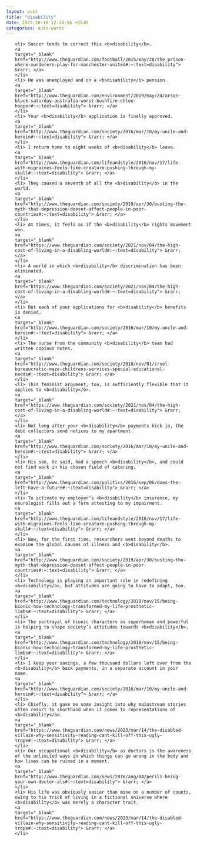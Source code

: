 ```yaml
---
layout: post
title: "disability"
date: 2023-10-10 12:34:56 +0530
categories: auto-words
---
```

<ol>

    <li> Soccer tends to correct this <b>disability</b>.
    <a 
    target="_blank" 
    href="http://www.theguardian.com/football/2015/may/28/the-prison-where-murderers-play-for-manchester-united#:~:text=disability"> &rarr; </a>
    </li>
    <li> He was unemployed and on a <b>disability</b> pension.
    <a 
    target="_blank" 
    href="http://www.theguardian.com/environment/2019/may/24/arson-black-saturday-australia-worst-bushfire-chloe-hooper#:~:text=disability"> &rarr; </a>
    </li>
    <li> Your <b>disability</b> application is finally approved.
    <a 
    target="_blank" 
    href="http://www.theguardian.com/society/2016/mar/10/my-uncle-and-heroin#:~:text=disability"> &rarr; </a>
    </li>
    <li> I return home to eight weeks of <b>disability</b> leave.
    <a 
    target="_blank" 
    href="http://www.theguardian.com/lifeandstyle/2016/nov/17/life-with-migraines-feels-like-creature-pushing-through-my-skull#:~:text=disability"> &rarr; </a>
    </li>
    <li> They caused a seventh of all the <b>disability</b> in the world.
    <a 
    target="_blank" 
    href="http://www.theguardian.com/society/2019/apr/30/busting-the-myth-that-depression-doesnt-affect-people-in-poor-countries#:~:text=disability"> &rarr; </a>
    </li>
    <li> At times, it feels as if the <b>disability</b> rights movement won.
    <a 
    target="_blank" 
    href="https://www.theguardian.com/society/2021/nov/04/the-high-cost-of-living-in-a-disabling-world#:~:text=disability"> &rarr; </a>
    </li>
    <li> A world in which <b>disability</b> discrimination has been eliminated.
    <a 
    target="_blank" 
    href="https://www.theguardian.com/society/2021/nov/04/the-high-cost-of-living-in-a-disabling-world#:~:text=disability"> &rarr; </a>
    </li>
    <li> But each of your applications for <b>disability</b> benefits is denied.
    <a 
    target="_blank" 
    href="http://www.theguardian.com/society/2016/mar/10/my-uncle-and-heroin#:~:text=disability"> &rarr; </a>
    </li>
    <li> The nurse from the community <b>disability</b> team had written copious notes.
    <a 
    target="_blank" 
    href="http://www.theguardian.com/society/2018/nov/01/cruel-bureaucratic-maze-childrens-services-special-educational-needs#:~:text=disability"> &rarr; </a>
    </li>
    <li> This feminist argument, too, is sufficiently flexible that it applies to <b>disability</b>.
    <a 
    target="_blank" 
    href="https://www.theguardian.com/society/2021/nov/04/the-high-cost-of-living-in-a-disabling-world#:~:text=disability"> &rarr; </a>
    </li>
    <li> Not long after your <b>disability</b> payments kick in, the debt collectors send notices to my apartment.
    <a 
    target="_blank" 
    href="http://www.theguardian.com/society/2016/mar/10/my-uncle-and-heroin#:~:text=disability"> &rarr; </a>
    </li>
    <li> His son, he said, had a speech <b>disability</b>, and could not find work in his chosen field of catering.
    <a 
    target="_blank" 
    href="http://www.theguardian.com/politics/2016/sep/06/does-the-left-have-a-future#:~:text=disability"> &rarr; </a>
    </li>
    <li> To activate my employer’s <b>disability</b> insurance, my neurologist fills out a form attesting to my impairment.
    <a 
    target="_blank" 
    href="http://www.theguardian.com/lifeandstyle/2016/nov/17/life-with-migraines-feels-like-creature-pushing-through-my-skull#:~:text=disability"> &rarr; </a>
    </li>
    <li> Now, for the first time, researchers went beyond deaths to examine the global causes of illness and <b>disability</b>.
    <a 
    target="_blank" 
    href="http://www.theguardian.com/society/2019/apr/30/busting-the-myth-that-depression-doesnt-affect-people-in-poor-countries#:~:text=disability"> &rarr; </a>
    </li>
    <li> Technology is playing an important role in redefining <b>disability</b>, but attitudes are going to have to adapt, too.
    <a 
    target="_blank" 
    href="http://www.theguardian.com/technology/2018/nov/15/being-bionic-how-technology-transformed-my-life-prosthetic-limbs#:~:text=disability"> &rarr; </a>
    </li>
    <li> The portrayal of bionic characters as superhuman and powerful is helping to shape society’s attitudes towards <b>disability</b>.
    <a 
    target="_blank" 
    href="http://www.theguardian.com/technology/2018/nov/15/being-bionic-how-technology-transformed-my-life-prosthetic-limbs#:~:text=disability"> &rarr; </a>
    </li>
    <li> I keep your savings, a few thousand dollars left over from the <b>disability</b> back payments, in a separate account in your name.
    <a 
    target="_blank" 
    href="http://www.theguardian.com/society/2016/mar/10/my-uncle-and-heroin#:~:text=disability"> &rarr; </a>
    </li>
    <li> Chiefly, it gave me some insight into why mainstream stories often resort to shorthand when it comes to representations of <b>disability</b>.
    <a 
    target="_blank" 
    href="https://www.theguardian.com/news/2023/mar/14/the-disabled-villain-why-sensitivity-reading-cant-kill-off-this-ugly-trope#:~:text=disability"> &rarr; </a>
    </li>
    <li> Our occupational <b>disability</b> as doctors is the awareness of the unlimited ways in which things can go wrong in the body and how lives can be ruined in a moment.
    <a 
    target="_blank" 
    href="http://www.theguardian.com/news/2016/aug/04/perils-being-your-own-doctor-als#:~:text=disability"> &rarr; </a>
    </li>
    <li> His life was obviously easier than mine on a number of counts, owing to his trick of living in a fictional universe where <b>disability</b> was merely a character trait.
    <a 
    target="_blank" 
    href="https://www.theguardian.com/news/2023/mar/14/the-disabled-villain-why-sensitivity-reading-cant-kill-off-this-ugly-trope#:~:text=disability"> &rarr; </a>
    </li>